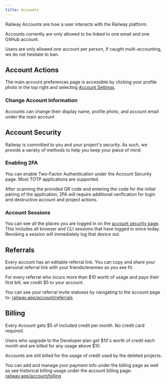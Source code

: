 ```yaml
---
title: Accounts
---
```


Railway Accounts are how a user interacts with the Railway platform. 

Accounts currently are only allowed to be linked to one email and one GitHub account.

Users are only allowed one account per person, if caught multi-accounting, we do not hesitate to ban.

## Account Actions

<NextImage src="https://res.cloudinary.com/railway/image/upload/v1631917785/docs/account-nav_jzyaeb.png"
alt="Screenshot of Account Navigation"
layout="fixed"
width={450} height={311} quality={80} />

The main account preferences page is accessible by clicking your profile photo in the top right and selecting [Account Settings](https://railway.app/account).

### Change Account Information

Accounts can change their display name, profile photo, and account email under the main account 

## Account Security

<NextImage src="https://res.cloudinary.com/railway/image/upload/v1631917786/docs/sessions_qo0lhw.png"
alt="Screenshot of Sessions Page"
layout="responsive"
width={1162} height={587} quality={80} />

Railway is committed to you and your project's security. As such, we provide a variety of methods to help you keep your piece of mind.

### Enabling 2FA 

You can enable Two-Factor Authentication under the Account Security page. Most TOTP applications are supported.

After scanning the provided QR code and entering the code for the initial pairing of the application, 2FA will require additional verification for login and destructive account and project actions. 

### Account Sessions

You can see all the places you are logged in on the [account security page](https://railway.app/account/security). This includes all browser and CLI sessions that have logged in since today. Revoking a session will immediately log that device out.

## Referrals 

<NextImage src="https://res.cloudinary.com/railway/image/upload/v1631917786/docs/referrals_iya9mz.png"
alt="Screenshot of Referrals Page"
layout="responsive"
width={1141} height={604} quality={80} />

Every account has an editable referral link. You can copy and share your personal referral link with your friends/enemies as you see fit. 

For every referral who incurs more than $10 worth of usage and pays their first bill, we credit $5 to your account.

You can see your referral invite statuses by navigating to the account page to: [railway.app/account/referrals](https://railway.app/account/referrals)

## Billing

Every Account gets $5 of included credit per month. No credit card required. 

Users who upgrade to the Developer plan get $10's worth of credit each month and are billed for any usage above $10.

Accounts are still billed for the usage of credit used by the deleted projects.

You can add and manage your payment info under the billing page as well as see historical billing usage under the account billing page: [railway.app/account/billing](https://railway.app/account/billing)
